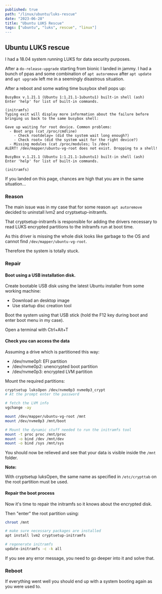 ```yaml
---
published: true
path: "/linux/ubuntu/luks-rescue"
date: "2023-06-28"
title: "Ubuntu LUKS Rescue"
tags: ["ubuntu", "luks", rescue", "linux"]
---
```


## Ubuntu LUKS rescue

I had a 18.04 system running LUKS for data security purposes.

After a `do-release-upgrade` starting from bionic I landed in jammy. I had a bunch of ppas and some combination of
`apt autoremove` after `apt update` and `apt upgrade` left me in a seemingly disastrous situation.

After a reboot and some wating time busybox shell pops up:

```
BusyBox v.1.21.1 (Ubuntu 1:1.21.1-1ubuntu1) built-in shell (ash)
Enter 'help' for list of built-in commands.

(initramfs)
Typing exit will display more information about the failure before bringing us back to the same busybox shell:

Gave up waiting for root device. Common problems:
  - Boot args (cat /proc/cmdline)
    - Check rootdelay= (did the system wait long enough?)
    - Check root= (did the system wait for the right device?)
  - Missing modules (cat /proc/modules; ls /dev)
ALERT! /dev/mapper/ubuntu-vg-root does not exist. Dropping to a shell! 

BusyBox v.1.21.1 (Ubuntu 1:1.21.1-1ubuntu1) built-in shell (ash)   
Enter 'help' for list of built-in commands.  

(initramfs)
```

If you landed on this page, chances are high that you are in the same situation...

### Reason

The main issue was in my case that for some reason `apt autoremove` decided to uninstall lvm2 and cryptsetup-initramfs.

That cryptsetup-initramfs is responsible for adding the drivers necessary to read LUKS encrypted partitions to the initramfs run at boot time.

As this driver is missing the whole disk looks like garbage to the OS and cannot find `/dev/mapper/ubuntu-vg-root`.

Therefore the system is totally stuck.

### Repair

#### Boot using a USB installation disk.

Create bootable USB disk using the latest Ubuntu installer from some working machine:

* Download an desktop image
* Use startup disc creation tool

Boot the system using that USB stick (hold the F12 key during boot and enter boot menu in my case).

Open a terminal with Ctrl+Alt+T

#### Check you can access the data

Assuming a drive which is partitioned this way:

* /dev/nvme0p1: EFI partition
* /dev/nvme0p2: unencrypted boot partition
* /dev/nvme0p3: encrypted LVM partition

Mount the required partitions:

```bash
cryptsetup luksOpen /dev/nvme0p3 nvme0p3_crypt
# At the prompt enter the password

# fetch the LVM info
vgchange -ay

mount /dev/mapper/ubuntu-vg-root /mnt
mount /dev/nvme0p3 /mnt/boot

# Mount the dynamic stuff needed to run the initramfs tool
mount -t proc proc /mnt/proc
mount -o bind /dev /mnt/dev
mount -o bind /sys /mnt/sys
```

You should now be relieved and see that your data is visible inside the `/mnt` folder.

**Note:**

With cryptsetup luksOpen, the same name as specified in `/etc/crypttab` on the root partition must be used.

#### Repair the boot process

Now it's time to repair the initramfs so it knows about the encrypted disk.

Then "enter" the root partition using:

```bash
chroot /mnt

# make sure necessary packages are installed
apt install lvm2 cryptsetup-initramfs

# regenerate initramfs
update-initramfs -c -k all
```

If you see any error message, you need to go deeper into it and solve that.

### Reboot

If everything went well you should end up with a system booting again as you were used to.


